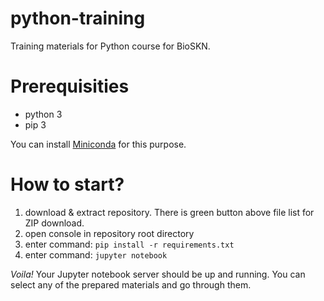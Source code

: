 # python-training
Training materials for Python course for BioSKN.

# Prerequisities

* python 3
* pip 3

You can install [Miniconda](https://conda.io/miniconda.html) for this purpose.

# How to start?

1. download & extract repository. There is green button above file list for
ZIP download.
2. open console in repository root directory
3. enter command: `pip install -r requirements.txt`
4. enter command: `jupyter notebook`

*Voila!* Your Jupyter notebook server should be up and running. You can select
any of the prepared materials and go through them.
